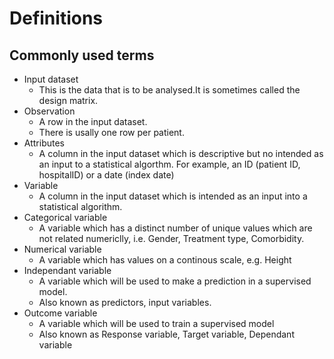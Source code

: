 # Definitions

## Commonly used terms
* Input dataset
  * This is the data that is to be analysed.It is sometimes called the design matrix.
* Observation
  * A row in the input dataset.
  * There is usally one row per patient.
* Attributes
  * A column in the input dataset which is descriptive but no intended as an input to a statistical algorthm. For example, an ID (patient ID, hospitalID) or a date (index date)
* Variable
  * A column in the input dataset which is intended as an input into a statistical algorithm.
* Categorical variable
  * A variable which has a distinct number of unique values which are not related numericlly, i.e. Gender, Treatment type, Comorbidity.
* Numerical variable  
  * A variable which has values on a continous scale, e.g. Height
* Independant variable
  * A variable which will be used to make a prediction in a supervised model.
  * Also known as predictors, input variables.
* Outcome variable
  * A variable which will be used to train a supervised model
  * Also known as Response variable, Target variable, Dependant variable
